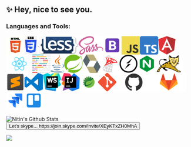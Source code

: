 ##  :sparkles: Hey, nice to see you.

### Languages and Tools:
<img align="left" height="50px" src="https://raw.githubusercontent.com/nkmdev/nkmdev/master/images/html.jpg"/>
<img align="left" height="50px" src="https://raw.githubusercontent.com/nkmdev/nkmdev/master/images/css.png" />
<img align="left" height="50px" src="https://raw.githubusercontent.com/nkmdev/nkmdev/master/images/less.png" />
<img align="left" height="50px" src="https://raw.githubusercontent.com/nkmdev/nkmdev/master/images/scss.svg" />
<img align="left" height="50px" src="https://raw.githubusercontent.com/nkmdev/nkmdev/master/images/bootstrap.png" />
<img align="left" height="50px" src="https://raw.githubusercontent.com/nkmdev/nkmdev/master/images/js.png" />
<img align="left" height="50px" src="https://raw.githubusercontent.com/nkmdev/nkmdev/master/images/ts.png" />
<img align="left" height="50px" src="https://raw.githubusercontent.com/nkmdev/nkmdev/master/images/angular.png" />
<img align="left" height="50px" src="https://raw.githubusercontent.com/nkmdev/nkmdev/master/images/react.png" />
<img align="left" height="50px" src="https://raw.githubusercontent.com/nkmdev/nkmdev/master/images/prettier.png" />
<img align="left" height="50px" src="https://raw.githubusercontent.com/nkmdev/nkmdev/master/images/java.png" />
<img align="left" height="50px" src="https://raw.githubusercontent.com/nkmdev/nkmdev/master/images/spring.png" />
<img align="left" height="50px" src="https://raw.githubusercontent.com/nkmdev/nkmdev/master/images/hibernate.png" />
<img align="left" height="50px" src="https://raw.githubusercontent.com/nkmdev/nkmdev/master/images/sqlserver.png" />
<img align="left" height="50px" src="https://raw.githubusercontent.com/nkmdev/nkmdev/master/images/socket.svg" />
<img align="left" height="50px" src="https://raw.githubusercontent.com/nkmdev/nkmdev/master/images/nginx.png" />
<img align="left" height="50px" src="https://raw.githubusercontent.com/nkmdev/nkmdev/master/images/tomcat.png" />
<img align="left" height="50px" src="https://raw.githubusercontent.com/nkmdev/nkmdev/master/images/sublime.jpg" />
<img align="left" height="50px" src="https://raw.githubusercontent.com/nkmdev/nkmdev/master/images/vscode.svg" />
<img align="left" height="50px" src="https://raw.githubusercontent.com/nkmdev/nkmdev/master/images/webstorm.png" />
<img align="left" height="50px" src="https://raw.githubusercontent.com/nkmdev/nkmdev/master/images/idea.png" />
<img align="left" height="50px" src="https://raw.githubusercontent.com/nkmdev/nkmdev/master/images/sts.png" />
<img align="left" height="50px" src="https://raw.githubusercontent.com/nkmdev/nkmdev/master/images/git.png" />
<img align="left" height="50px" src="https://raw.githubusercontent.com/nkmdev/nkmdev/master/images/github.png" />
<img align="left" height="50px" src="https://raw.githubusercontent.com/nkmdev/nkmdev/master/images/gitlab.png" />
<img align="left" height="50px" src="https://raw.githubusercontent.com/nkmdev/nkmdev/master/images/jira.png" />
<img align="left" height="50px" src="https://raw.githubusercontent.com/nkmdev/nkmdev/master/images/trello.png" />

<br clear="both">
<br>
<img align="left" alt="Nitin's Github Stats" src="https://github-readme-stats.codestackr.vercel.app/api?username=nkmdev&show_icons=true&hide_border=true&count_private=true&show_icons=true&show_owner=true&theme=dark"/>

<br clear="both">
<button name="button">Let's skype... https://join.skype.com/invite/XEyKTxZH0MhA</button>

<br clear="both">

![](https://komarev.com/ghpvc/?username=nkmdev&style=flat-square)

